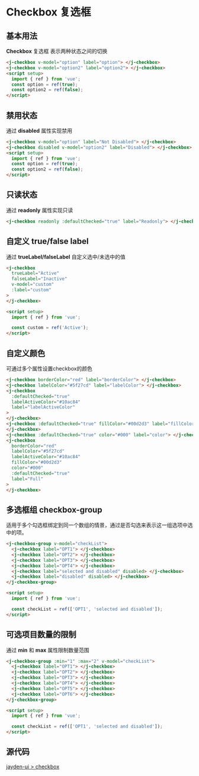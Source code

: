 # Checkbox 复选框

## 基本用法

**Checkbox** 复选框 表示两种状态之间的切换

<j-checkbox v-model="option" label="option"> </j-checkbox>
<j-checkbox v-model="option2" label="option2"> </j-checkbox>

```html
<j-checkbox v-model="option" label="option"> </j-checkbox>
<j-checkbox v-model="option2" label="option2"> </j-checkbox>
<script setup>
  import { ref } from 'vue';
  const option = ref(true);
  const option2 = ref(false);
</script>
```

## 禁用状态

通过 **disabled** 属性实现禁用
<j-checkbox v-model="option" label="Not Disabled"> </j-checkbox>
<j-checkbox disabled v-model="option2" label="Disabled"> </j-checkbox>

```html
<j-checkbox v-model="option" label="Not Disabled"> </j-checkbox>
<j-checkbox disabled v-model="option2" label="Disabled"> </j-checkbox>
<script setup>
  import { ref } from 'vue';
  const option = ref(true);
  const option2 = ref(false);
</script>
```

## 只读状态

通过 **readonly** 属性实现只读

<j-checkbox readonly :defaultChecked='true' label="Readonly"> </j-checkbox>

```html
<j-checkbox readonly :defaultChecked="true" label="Readonly"> </j-checkbox>
```

## 自定义 true/false label

通过 **trueLabel/falseLabel** 自定义选中/未选中的值
<j-checkbox
    trueLabel="Active"
    falseLabel="Inactive"
    v-model="custom"
    :label="custom"
    >
</j-checkbox>

```html
<j-checkbox
  trueLabel="Active"
  falseLabel="Inactive"
  v-model="custom"
  :label="custom"
>
</j-checkbox>

<script setup>
  import { ref } from 'vue';

  const custom = ref('Active');
</script>
```

## 自定义颜色

可通过多个属性设置checkbox的颜色
<j-checkbox borderColor="red" label="borderColor"> </j-checkbox>
<j-checkbox labelColor="#5f27cd" label="labelColor"> </j-checkbox>
<j-checkbox
          :defaultChecked="true"
          labelActiveColor="#10ac84"
          label="labelActiveColor"
        >
</j-checkbox>
<j-checkbox
          :defaultChecked="true"
          fillColor="#00d2d3"
          label="fillColor"
        >
</j-checkbox>
<j-checkbox :defaultChecked="true" color="#000" label="color">
</j-checkbox>
<j-checkbox
          borderColor="red"
          labelColor="#5f27cd"
          labelActiveColor="#10ac84"
          fillColor="#00d2d3"
          color="#000"
          :defaultChecked="true"
          label="Full"
        >
</j-checkbox>

```html
<j-checkbox borderColor="red" label="borderColor"> </j-checkbox>
<j-checkbox labelColor="#5f27cd" label="labelColor"> </j-checkbox>
<j-checkbox
  :defaultChecked="true"
  labelActiveColor="#10ac84"
  label="labelActiveColor"
>
</j-checkbox>
<j-checkbox :defaultChecked="true" fillColor="#00d2d3" label="fillColor">
</j-checkbox>
<j-checkbox :defaultChecked="true" color="#000" label="color"> </j-checkbox>
<j-checkbox
  borderColor="red"
  labelColor="#5f27cd"
  labelActiveColor="#10ac84"
  fillColor="#00d2d3"
  color="#000"
  :defaultChecked="true"
  label="Full"
>
</j-checkbox>
```

## 多选框组 checkbox-group

适用于多个勾选框绑定到同一个数组的情景，通过是否勾选来表示这一组选项中选中的项。

<j-checkbox-group v-model="checkList">
<j-checkbox label="OPT1"> </j-checkbox>
<j-checkbox label="OPT2"> </j-checkbox>
<j-checkbox label="OPT3"> </j-checkbox>
<j-checkbox label="OPT4"> </j-checkbox>
<j-checkbox label="selected and disabled" disabled> </j-checkbox>
<j-checkbox label="disabled" disabled> </j-checkbox>
</j-checkbox-group>

```html
<j-checkbox-group v-model="checkList">
  <j-checkbox label="OPT1"> </j-checkbox>
  <j-checkbox label="OPT2"> </j-checkbox>
  <j-checkbox label="OPT3"> </j-checkbox>
  <j-checkbox label="OPT4"> </j-checkbox>
  <j-checkbox label="selected and disabled" disabled> </j-checkbox>
  <j-checkbox label="disabled" disabled> </j-checkbox>
</j-checkbox-group>

<script setup>
  import { ref } from 'vue';

  const checkList = ref(['OPT1', 'selected and disabled']);
</script>
```

## 可选项目数量的限制

通过 **min** 和 **max** 属性限制数量范围
<j-checkbox-group :min="1" :max="2" v-model="checkList2">
<j-checkbox label="OPT1"> </j-checkbox>
<j-checkbox label="OPT2"> </j-checkbox>
<j-checkbox label="OPT3"> </j-checkbox>
<j-checkbox label="OPT4"> </j-checkbox>
<j-checkbox label="OPT5"> </j-checkbox>
<j-checkbox label="OPT6"> </j-checkbox>
</j-checkbox-group>

```html
<j-checkbox-group :min="1" :max="2" v-model="checkList">
  <j-checkbox label="OPT1"> </j-checkbox>
  <j-checkbox label="OPT2"> </j-checkbox>
  <j-checkbox label="OPT3"> </j-checkbox>
  <j-checkbox label="OPT4"> </j-checkbox>
  <j-checkbox label="OPT5"> </j-checkbox>
  <j-checkbox label="OPT6"> </j-checkbox>
</j-checkbox-group>

<script setup>
  import { ref } from 'vue';

  const checkList = ref(['OPT1', 'selected and disabled']);
</script>
```

## 源代码

[jayden-ui > checkbox](https://github.com/SpinninJayWE/Jayden-UI/tree/master/packages/components/src/checkbox)

<script setup>
import { ref } from 'vue';
const option = ref(true);
const option2 = ref(false);

const custom = ref('Active');

const checkList = ref(['OPT1', 'selected and disabled']);

const checkList2 = ref(['OPT2']);
</script>
<style>
 .j-checkbox {
      margin-right: 20px;
    }

</style>
